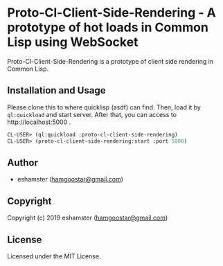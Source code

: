 # Proto-Cl-Client-Side-Rendering - A prototype of hot loads in Common Lisp using WebSocket

Proto-Cl-Client-Side-Rendering is a prototype of client side rendering in Common Lisp.

## Installation and Usage

Please clone this to where quicklisp (asdf) can find. Then, load it by `ql:quickload` and start server. After that, you can access to http://localhost:5000 .

```lisp
CL-USER> (ql:quickload :proto-cl-client-side-rendering)
CL-USER> (proto-cl-client-side-rendering:start :port 5000)
```


## Author

* eshamster (hamgoostar@gmail.com)

## Copyright

Copyright (c) 2019 eshamster (hamgoostar@gmail.com)

## License

Licensed under the MIT License.
